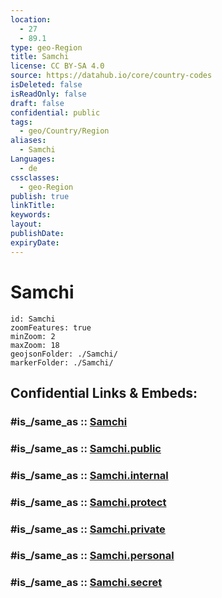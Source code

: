 ```yaml
---
location:
  - 27
  - 89.1
type: geo-Region
title: Samchi
license: CC BY-SA 4.0
source: https://datahub.io/core/country-codes
isDeleted: false
isReadOnly: false
draft: false
confidential: public
tags:
  - geo/Country/Region
aliases:
  - Samchi
Languages:
  - de
cssclasses:
  - geo-Region
publish: true
linkTitle:
keywords:
layout:
publishDate:
expiryDate:
---
```


# Samchi

```leaflet
id: Samchi
zoomFeatures: true 
minZoom: 2 
maxZoom: 18
geojsonFolder: ./Samchi/
markerFolder: ./Samchi/
```


## Confidential Links & Embeds: 

### #is_/same_as :: [Samchi](/_Standards/Earth/Continent/Asia/Asia~South/Bhutan/Districts~Bhutan/Samchi.md) 

### #is_/same_as :: [Samchi.public](/_public/Earth/Continent/Asia/Asia~South/Bhutan/Districts~Bhutan/Samchi.public.md) 

### #is_/same_as :: [Samchi.internal](/_internal/Earth/Continent/Asia/Asia~South/Bhutan/Districts~Bhutan/Samchi.internal.md) 

### #is_/same_as :: [Samchi.protect](/_protect/Earth/Continent/Asia/Asia~South/Bhutan/Districts~Bhutan/Samchi.protect.md) 

### #is_/same_as :: [Samchi.private](/_private/Earth/Continent/Asia/Asia~South/Bhutan/Districts~Bhutan/Samchi.private.md) 

### #is_/same_as :: [Samchi.personal](/_personal/Earth/Continent/Asia/Asia~South/Bhutan/Districts~Bhutan/Samchi.personal.md) 

### #is_/same_as :: [Samchi.secret](/_secret/Earth/Continent/Asia/Asia~South/Bhutan/Districts~Bhutan/Samchi.secret.md)

